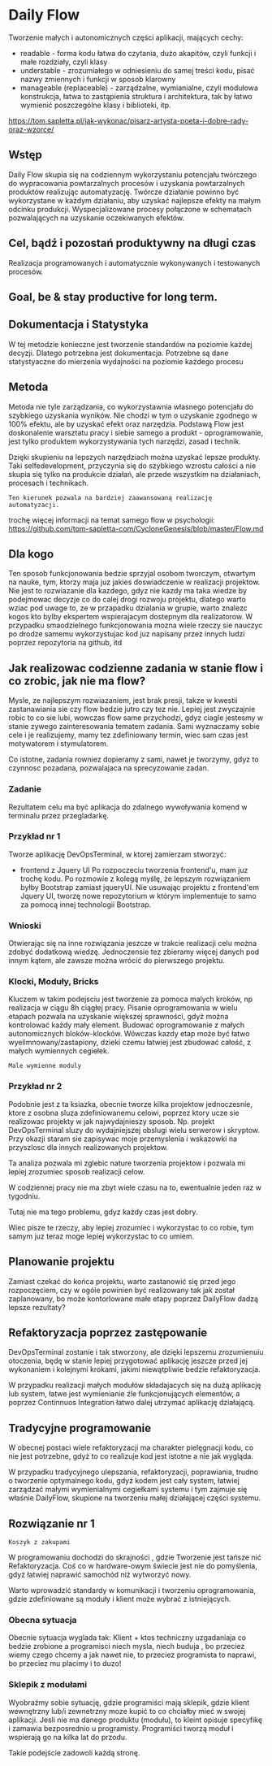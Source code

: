 # Daily Flow
Tworzenie małych i autonomicznych części aplikacji, mających cechy:
+ readable - forma kodu łatwa do czytania, dużo akapitów, czyli funkcji i małe rozdziały, czyli klasy
+ understable - zrozumiałego w odniesieniu do samej treści kodu, pisać nazwy zmiennych i funkcji w sposob klarowny
+ manageable (replaceable) - zarządzalne, wymianialne, czyli modułowa konstrukcja, łatwa to zastąpienia struktura i architektura, tak by łatwo wymienić poszczególne klasy i biblioteki, itp.

https://tom.sapletta.pl/jak-wykonac/pisarz-artysta-poeta-i-dobre-rady-oraz-wzorce/

## Wstęp
Daily Flow skupia się na codziennym wykorzystaniu potencjału twórczego do wypracowania powtarzalnych procesów i uzyskania powtarzalnych produktów realizując automatyzację.
Twórcze działanie powinno być wykorzystane w każdym działaniu, aby uzyskać najlepsze efekty na małym odcinku produkcji.
Wyspecjalizowane procesy połączone w schematach pozwalających na uzyskanie oczekiwanych efektów.

## Cel, bądź i pozostań produktywny na długi czas
Realizacja programowanych i automatycznie wykonywanych i testowanych procesów.

## Goal, be & stay productive for long term.



## Dokumentacja i Statystyka
W tej metodzie konieczne jest tworzenie standardów na poziomie każdej decyzji.
Dlatego potrzebna jest dokumentacja.
Potrzebne są dane statystyaczne do mierzenia wydajności na poziomie każdego procesu


## Metoda 

Metoda nie tyle zarządzania, co wykorzystawnia własnego potencjału do szybkiego uzyskania wyników.
Nie chodzi w tym o uzyskanie zgodnego w 100% efektu, ale by uzyskać efekt oraz narzędzia.
Podstawą Flow jest doskonalenie warsztatu pracy i siebie samego a produkt - oprogramowanie, jest tylko produktem wykorzystywania tych narzędzi, zasad i technik.

Dzięki skupieniu na lepszych narzędziach można uzyskać lepsze produkty.
Taki selfedevelopment, przyczynia się do szybkiego wzrostu całości a nie skupia się tylko na produkcie działań, ale przede wszystkim na działaniach, procesach i technikach.

    Ten kierunek pozwala na bardziej zaawansowaną realizację automatyzacji.

trochę więcej informacji na temat samego flow w psychologii:
https://github.com/tom-sapletta-com/CycloneGenesis/blob/master/Flow.md

## Dla kogo
Ten sposob funkcjonowania bedzie sprzyjal osobom tworczym, otwartym na nauke,
tym, ktorzy maja juz jakies doswiadczenie w realizacji projektow.
Nie jest to rozwiazanie dla kazdego, gdyz nie kazdy ma taka wiedze by podejmowac decyzje co do calej drogi rozwoju projektu,
dlatego warto wziac pod uwage to, ze w przapadku dzialania w grupie, warto znalezc kogos kto bylby ekspertem wspierajacym dostepnym dla realizatorow.
W przypadku smaodzielnego funkcjonowania mozna wiele rzeczy sie nauczyc po drodze samemu wykorzystujac kod juz napisany przez innych ludzi poprzez repozytoria na github, itd

## Jak realizowac codzienne zadania w stanie flow i co zrobic, jak nie ma flow?
Mysle, ze najlepszym rozwiazaniem, jest brak presji, takze w kwestii zastanawiania sie czy flow bedzie jutro czy tez nie.
Lepiej jest zwyczajnie robic to co sie lubi, wowczas flow same przychodzi, gdyz ciagle jestesmy w stanie zywego zainteresowania tematem zadania.
Sami wyznaczamy sobie cele i je realizujemy, mamy tez zdefiniowany termin, wiec sam czas jest motywatorem i stymulatorem.

Co istotne, zadania rowniez dopieramy z sami, nawet je tworzymy, gdyz to czynnosc pozadana, pozwalajaca na sprecyzowanie zadan.

### Zadanie
Rezultatem celu ma być aplikacja do zdalnego wywoływania komend w terminalu przez przegladarkę.

### Przykład nr 1

Tworze aplikację DevOpsTerminal, w ktorej zamierzam stworzyć:
+ frontend z Jquery UI
Po rozpoczeciu tworzenia frontend'u, mam juz trochę kodu.
Po rozmowie z kolegą myślę, że lepszym rozwiązaniem byłby Bootstrap zamiast jqueryUI.
Nie usuwając projektu z frontend'em Jquery UI, tworzę nowe repozytorium w którym implementuje to samo za pomocą innej technologii Bootstrap.

### Wnioski
Otwierając się na inne rozwiązania jeszcze w trakcie realizacji celu można zdobyć dodatkową wiedzę.
Jednoczensie tez zbieramy więcej danych pod innym kątem, ale zawsze można wrócić do pierwszego projektu.

### Klocki, Moduły, Bricks
Kluczem w takim podejsciu jest tworzenie za pomoca malych kroków, np realizacja w ciągu 8h ciągłej pracy.
Pisanie oprogramowania w wielu etapach pozwala na uzyskanie większej sprawności, gdyż można kontrolować każdy mały element.
Budować oprogramowanie z małych autonomicznych bloków-klocków.
Wówczas kazdy etap może być łatwo wyelimnowany/zastapiony, dzieki czemu łatwiej jest zbudować całość, z małych wymiennych cegiełek.
    
    Male wymienne moduly

### Przykład nr 2

Podobnie jest z ta ksiazka,
obecnie tworze kilka projektow jednoczesnie, ktore z osobna sluza zdefiniowanemu celowi, poprzez ktory ucze sie realizowac projekty w jak najwydajnieszy sposob.
Np. projekt DevOpsTerminal sluzy do wydajniejszej obslugi wielu serwerow i skryptow.
Przy okazji staram sie zapisywac moje przemyslenia i wskazowki na przyszlosc dla innych realizowanych projektow.

Ta analiza pozwala mi zglebic nature tworzenia projektow i pozwala mi lepiej zrozumiec sposob realizacji celow.

W codziennej pracy nie ma zbyt wiele czasu na to, ewentualnie jeden raz w tygodniu.

Tutaj nie ma tego problemu, gdyz każdy czas jest dobry.

Wiec pisze te rzeczy, aby lepiej zrozumiec i wykorzystac to co robie, tym samym juz teraz moge lepiej wykorzystac to co umiem.

## Planowanie projektu
Zamiast czekać do końca projektu, warto zastanowić się przed jego rozpoczęciem, czy w ogóle powinien być realizowany tak jak został zaplanowany, bo może kontorlowane małe etapy poprzez DailyFlow dadzą lepsze rezultaty?

## Refaktoryzacja poprzez zastępowanie
DevOpsTerminal zostanie i tak stworzony, ale dzięki lepszemu zrozumienuiu otoczenia, będę w stanie lepiej przygotować aplikację jeszcze przed jej wykonaniem i kolejnymi krokami, jakimi niewątpliwie bedzie refaktoryzacja.

W przypadku realizacji małych modułów składajacych się na dużą aplikację lub system, łatwe jest wymienianie źle funkcjonujących elementów, a poprzez Continnuos Integration łatwo dalej utrzymać aplikację działającą.

## Tradycyjne programowanie
W obecnej postaci wiele refaktoryzacji ma charakter pielęgnacji kodu, co nie jest potrzebne, gdyż to co realizuje kod jest istotne a nie jak wygląda.

W przypadku tradycyjnego ulepszania, refaktoryzacji, poprawiania, trudno o tworzenie optymalnego kodu, gdyż kodem jest cały system, łatwiej zarządzać małymi wymienialnymi cegiełkami systemu i tym zajmuje się właśnie DailyFlow, skupione na tworzeniu małej działającej części systemu.


## Rozwiązanie nr 1
    
    Koszyk z zakupami
    
W programowaniu dochodzi do skrajności , gdzie Tworzenie jest tańsze nić Refaktoryzacja. 
Coś co w hardware-owym świecie jest nie do pomyślenia, gdyż łatwiej naprawić samochód niż wytworzyć nowy.

Warto wprowadzić standardy w komunikacji i tworzeniu oprogramowania, gdzie zdefiniowane są moduły i klient może wybrać z istniejących.

### Obecna sytuacja
Obecnie sytuacja wyglada tak:
Klient + ktos techniczny uzgadaniaja co bedzie zrobione a programisci niech mysla, niech buduja , bo przeciez wiemy czego chcemy a jak nawet nie, to przeciez programista to naprawi, bo przeciez mu placimy i to duzo!


### Sklepik z modułami
Wyobraźmy sobie sytuację, gdzie programiści mają sklepik, gdzie klient wewnętrzny lub/i zewnetrzny moze kupić to co chciałby mieć w swojej aplikacji.
Jesli nie ma danego produktu (modułu), to kleint opisuje specyfikę i zamawia bezposrednio u programisty.
Programiści tworzą moduł i wspierają go na kilka lat do przodu.

Takie podejście zadowoli każdą stronę.

